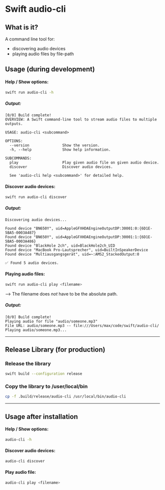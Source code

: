 # Swift audio-cli

## What is it?
A command line tool for:
- discovering audio devices
- playing audio files by file-path

## Usage (during development)

#### Help / Show options:
```bash
swift run audio-cli -h
```

##### Output:
```
[0/0] Build complete!
OVERVIEW: A Swift command-line tool to stream audio files to multiple outputs.

USAGE: audio-cli <subcommand>

OPTIONS:
  --version               Show the version.
  -h, --help              Show help information.

SUBCOMMANDS:
  play                    Play given audio file on given audio device.
  discover                Discover audio devices.

  See 'audio-cli help <subcommand>' for detailed help.
```

#### Discover audio devices:
```bash
swift run audio-cli discover
```
##### Output:
```
Discovering audio devices...

Found device "BN650Y", uid=AppleGFXHDAEngineOutputDP:30001:0:{6D1E-5BA5-0003A487}
Found device "BN650Y", uid=AppleGFXHDAEngineOutputDP:30001:1:{6D1E-5BA5-0003A486}
Found device "BlackHole 2ch", uid=BlackHole2ch_UID
Found device "MacBook Pro-Lautsprecher", uid=BuiltInSpeakerDevice
Found device "Multiausgangsgerät", uid=~:AMS2_StackedOutput:0

✅ Found 5 audio devices.
```

#### Playing audio files:
```bash
swift run audio-cli play <filename>
```
--> The filename does *not* have to be the absolute path.

##### Output:
```
[0/0] Build complete!
Playing audio for file "audio/someone.mp3"
File URL: audio/someone.mp3 -- file:///Users/max/code/swift/audio-cli/
Playing audio/someone.mp3...
```

---

## Release Library (for production)
### Release the library

```bash
swift build --configuration release
```

### Copy the library to /user/local/bin
```bash
cp -f .build/release/audio-cli /usr/local/bin/audio-cli
```

---

## Usage after installation

#### Help / Show options:
```bash
audio-cli -h
```

#### Discover audio devices:
```bash
audio-cli discover
```

#### Play audio file:
```bash
audio-cli play <filename>
```